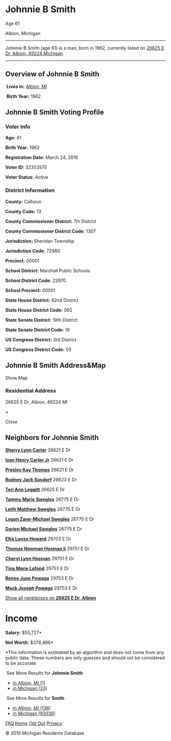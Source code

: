 # Johnnie B Smith

Age 61

Albion, Michigan

---

Johnnie B Smith (age 61) is a man, born in 1962, currently listed on [26625 E Dr, Albion, 49224 Michigan](/address/people/49224/albion/e-dr#number-26625).

---

## Overview of Johnnie B Smith

 **Lives in:** [Albion, MI](/address/streets/49224/albion)

 **Birth Year:** 1962

## Johnnie B Smith Voting Profile

### Voter Info

**Age:** 61

**Birth Year:** 1962

**Registration Date:** March 24, 2016

**Voter ID:** 32353575

**Voter Status:** Active

### District Information

**County:** Calhoun

**County Code:** 13

**County Commissioner District:** 7th District

**County Commissioner District Code:** 1307

**Jurisdiction:** Sheridan Township

**Jurisdiction Code:** 72980

**Precinct:** 00001

**School District:** Marshall Public Schools

**School District Code:** 22970

**School Precinct:** 00001

**State House District:** 62nd District

**State House District Code:** 062

**State Senate District:** 19th District

**State Senate District Code:** 19

**US Congress District:** 3rd District

**US Congress District Code:** 03

## Johnnie B Smith Address&Map

Show Map

### Residential Address

26625 E Dr, Albion, 49224 MI

×

Close

## Neighbors for Johnnie Smith

[**Sherry Lynn Carter**](/person/10446180/sherry-carter) 26621 E Dr

[**Ivan Henry Carter Jr**](/person/10446176/ivan-carter) 26621 E Dr

[**Presley Kay Thomas**](/person/32290393/presley-thomas) 26621 E Dr

[**Rodney Jack Susdorf**](/person/32633743/rodney-susdorf) 26623 E Dr

[**Teri Ann Leggitt**](/person/32352848/teri-leggitt) 26625 E Dr

[**Tammy Marie Swegles**](/person/31370626/tammy-swegles) 26775 E Dr

[**Leith Matthew Swegles**](/person/108994599/leith-swegles) 26775 E Dr

[**Logan Zane-Michael Swegles**](/person/31267527/logan-swegles) 26775 E Dr

[**Darien Michael Swegles**](/person/34508126/darien-swegles) 26775 E Dr

[**Ellis Lonzo Howard**](/person/105606633/ellis-howard) 29703 E Dr

[**Thomas Newman Hosman Ii**](/person/103090582/thomas-hosman) 29751 E Dr

[**Cheryl Lynn Hosman**](/person/108869930/cheryl-hosman) 29751 E Dr

[**Tina Marie Lafond**](/person/107790456/tina-lafond) 29753 E Dr

[**Renee June Powaga**](/person/9303923/renee-powaga) 29753 E Dr

[**Mack Joseph Powaga**](/person/9303921/mack-powaga) 29753 E Dr

[Show all neighbours on **26625 E Dr, Albion**](/address/people/49224/albion/e-dr)

# Income

**Salary:** $55,727*

**Net Worth:** $378,486*

*This information is estimated by an algorithm and does not come from any public data. These numbers are only guesses and should not be considered to be accurate.

 See More Results for **Johnnie Smith**

- [in Albion, MI (1)](/name/johnnie-smith/albion)
- [in Michigan (33)](/name/johnnie-smith)

 See More Results for **Smith**

- [in Albion, MI (136)](/name/smith/albion)
- [in Michigan (93036)](/name/smith)

[FAQ](/faq) [Home](/) [Opt Out](/opt-out) [Privacy](/privacy-policy)

[](https://www.facebook.com/Michigan-Residents-Database-308205423050713/)

© 2019 Michigan Residents Database
